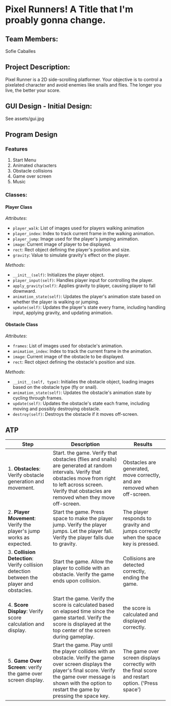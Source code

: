 # Pixel Runners! A Title that I'm proably gonna change. 

## Team Members: 
Sofie Caballes 

## Project Description: 
Pixel Runner is a 2D side-scrolling platformer. Your objective is to control a pixelated character and avoid enemies like snails and flies. The longer you live, the better your score. 

## GUI Design - Initial Design:
See assets/gui.jpg 

## Program Design

### Features 
1. Start Menu
2. Animated characters
3. Obstacle collisions 
4. Game over screen 
5. Music 

### Classes: 
#### Player Class 
*Attributes*: 
- `player_walk`: List of images used for players walking animation 
- `player_index`: Index to track current frame in the walking animation. 
- `player_jump`: Image used for the player's jumping animation. 
- `image`: Current image of player to be displayed. 
- `rect`: Rect object defining the player's position and size. 
- `gravity`: Value to simulate gravity's effect on the player. 

*Methods*: 
- `__init__(self)`: Initializes the player object. 
- `player_input(self)`: Handles player input for controlling the player. 
- `apply_gravity(self)`: Applies gravity to player, causing player to fall downward. 
- `animation_state(self)`: Updates the player's animation state based on whether the player is walking or jumping. 
- `update(self)`: Updates the player's state every frame, including handling input, applying gravity, and updating animation. 

#### Obstacle Class 
*Attributes*: 
- `frames`: List of images used for obstacle's animation.
- `animation_index`: Index to track the current frame in the animation. 
- `image`: Current image of the obstacle to be displayed. 
- `rect`: Rect object defining the obstacle's position and size. 

*Methods*: 
- `__init__(self, type)`: Initialies the obstacle object, loading images based on the obstacle type (fly or snail). 
- `animation_state(self)`: Updates the obstacle's animation state by cycling through frames. 
- `update(self)`: Updates the obstacle's state each frame, including moving and possibly destroying obstacle. 
- `destroy(self)`: Destroys the obstacle if it moves off-screen. 

## ATP 

<!-- 5. Score Display 
description: 
verify score calculation and display. 

steps: 
1. start the game 
2. verify the score is calculate based on elapsed time since the game started. 
3. verify the score is displayed at the top center of the screen during gameplay. 

expected outcome: 
the score is calculated and displayed correctly.  -->

<!-- 6. Game Over Screen 
description: 
verify the game over screen display. 

steps: 
1. Start the game. 
2. Play until the player collides with an obstacle. 
3. Verify the game over screen displays the player's final score. 
4. Verify the game over message is shown with the option to restart the game by pressing the space key. 

expected outcome: 
The game over screen displays correctly with the final score and restart option. ('Press space') -->



| Step | Description | Results | 
| --- | --- | --- | 
| 1. **Obstacles**: Verify obstacle generation and movement. | Start. the game. Verify that obstacles (flies and snails) are generated at random intervals. Verify that obstacles move from right to left across screen. Verify that obstacles are removed when they move off-screen.  | Obstacles are generated, move correctly, and are removed when off-screen. | 
| 2. **Player Movement**: Verify the player's jump works as expected. | Start the game. Press space to make the player jump. Verify the player jumps. Let the player fall. Verify the player falls due to gravity. | The player responds to gravity and jumps correctly when the space key is pressed. | 
| 3. **Collision Detection**: Verify collision detection between the player and obstacles. | Start the game. Allow the player to collide with an obstacle. Verify the game ends upon collision. |Collisions are detected correctly, ending the game.  | 
| 4. **Score Display**: Verify score calculation and display. |Start the game. Verify the score is calculated based on elapsed time since the game started. Verify the score is displayed at the top center of the screen during gameplay. | the score is calculated and displayed correctly. | 
| 5. **Game Over Screen**: verify the game over screen display.  | Start the game. Play until the player collides with an obstacle. Verify the game over screen displays the player's final score. Verify the game over message is shown with the option to restart the game by pressing the space key. |The game over screen displays correctly with the final score and restart option. ('Press space') | 

